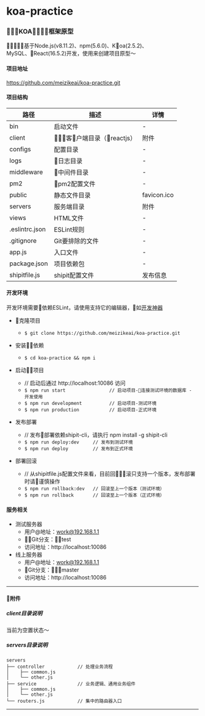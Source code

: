 # koa-practice

### KOA框架原型

基于Node.js(v8.11.2)、npm(5.6.0)、Koa(2.5.2)、MySQL、React(16.5.2)开发，使用来创建项目原型〜

#### 项目地址
https://github.com/meizikeai/koa-practice.git

#### 项目结构

| 路径           | 描述                       | 详情        |
| -------------- | -------------------------- | ----------- |
| bin            | 启动文件                   | -           |
| client         | 客户端目录（reactjs） | 附件        |
| configs        | 配置目录                   | -           |
| logs           | 日志目录                  | -           |
| middleware     | 中间件目录                | -           |
| pm2            | pm2配置文件               | -           |
| public         | 静态文件目录               | favicon.ico |
| servers        | 服务端目录                 | 附件        |
| views          | HTML文件                   | -           |
| .eslintrc.json | ESLint规则                 | -           |
| .gitignore     | Git要排除的文件            | -           |
| app.js         | 入口文件                   | -           |
| package.json   | 项目依赖包                 | -           |
| shipitfile.js  | shipit配置文件             | 发布信息    |

#### 开发环境

开发环境需要依赖ESLint，请使用支持它的编辑器，如[开发神器](https://code.visualstudio.com/)

- 克隆项目
  - `$ git clone https://github.com/meizikeai/koa-practice.git`

- 安装依赖
  - `$ cd koa-practice && npm i`

- 启动项目
  - // 启动后通过 http://localhost:10086 访问
  - `$ npm run start                // 启动项目-连接测试环境的数据库 - 开发使用`
  - `$ npm run development          // 启动项目-测试环境`
  - `$ npm run production           // 启动项目-正式环境`

- 发布部署
  - // 发布部署依赖shipit-cli，请执行 npm install -g shipit-cli
  - `$ npm run deploy:dev     // 发布到测试环境`
  - `$ npm run deploy         // 发布到正式环境`

- 部署回滚
  - // 从shipitfile.js配置文件来看，目前回滚只支持一个版本，发布部署时请谨慎操作
  - `$ npm run rollback:dev   // 回滚至上一个版本（测试环境）`
  - `$ npm run rollback       // 回滚至上一个版本（正式环境）`

#### 服务相关

- 测试服务器
  - 用户@地址：work@192.168.1.1
  - Git分支：test
  - 访问地址：http://localhost:10086
- 线上服务器
  - 用户@地址：work@192.168.1.1
  - Git分支：master
  - 访问地址：http://localhost:10086

---

#### 附件

##### client目录说明

当前为空置状态〜

##### servers目录说明

```
servers
├── controller            // 处理业务流程
│    ├── common.js               
│    └── other.js
├── service               // 业务逻辑、通用业务组件
│    ├── common.js
│    └── other.js
└── routers.js            // 集中的路由器入口
```

---
